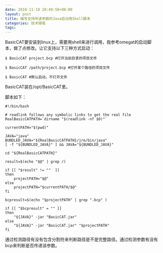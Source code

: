 ```yaml
---
date: 2018-11-18 20:49:50+08:00
layout: post
title: 编写支持传递参数的Java启动用Shell脚本
categories: 技术随笔
tags: 
---
```


BasicCAT要安装到linux上，需要用shell来进行调用，我参考omegat的启动脚本，做了点修改。让它支持以下三种方式启动：

`$ BasicCAT project.bcp #打开当前目录的项目文件`

`$ BasicCAT /path/project.bcp #打开某个路径的项目文件`

`$ BasicCAT #默认启动，不打开文件`

BasicCAT装在/opt/BasicCAT里。

脚本如下：

```shell
#!/bin/bash

# readlink follows any symbolic links to get the real file
RealBasicCATPATH=`dirname "$(readlink -nf $0)"`

currentPATH="$(pwd)"

JAVA="java"
BUNDLED_JAVA="${RealBasicCATPATH}/jre/bin/java"
[ -f "${BUNDLED_JAVA}" ] && JAVA="${BUNDLED_JAVA}"

cd "${RealBasicCATPATH}"

result=$(echo "$@" | grep /)

if [[ "$result" != ""  ]]
then
    projectPATH="$@"
else
    projectPATH="$currentPATH/$@"
fi

bcpresult=$(echo "$projectPATH" | grep ".bcp" )

if [[ "$bcpresult" = "" ]]
then
    "${JAVA}" -jar "BasicCAT.jar"
else
    "${JAVA}" -jar "BasicCAT.jar" "$projectPATH"
fi

```

通过检测路径有没有包含分割符来判断路径是不是完整路径。通过检测参数有没有bcp来判断是否传递该参数。